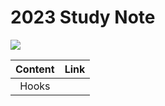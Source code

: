 # 2023 Study Note

<p herf="https://skillicons.dev">
  <img src="https://skillicons.dev/icons?i=graphql,apollo&perline=2"/>
</p>

| Content | Link |
| :-----: | :--: |
|  Hooks  |      |
